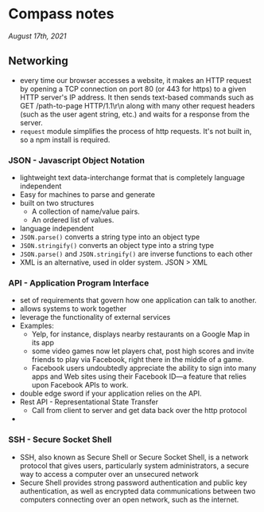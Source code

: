# Compass notes
*August 17th, 2021*
## Networking
  * every time our browser accesses a website, it makes an HTTP request by opening a TCP connection on port 80 (or 443 for https) to a given HTTP server's IP address. It then sends text-based commands such as GET /path-to-page HTTP/1.1\r\n along with many other request headers (such as the user agent string, etc.) and waits for a response from the server.
  * `request` module simplifies the process of http requests. It's not built in, so a npm install is required.
### JSON - Javascript Object Notation
  * lightweight text data-interchange format that is completely language independent
  * Easy for machines to parse and generate
  * built on two structures
    * A collection of name/value pairs.
    * An ordered list of values.
  * language independent
  * `JSON.parse()` converts a string type into an object type
  * `JSON.stringify()` converts an object type into a string type
  * `JSON.parse()` and `JSON.stringify()` are inverse functions to each other
  * XML is an alternative, used in older system. JSON > XML
### API - Application Program Interface
  * set of requirements that govern how one application can talk to another. 
  * allows systems to work together
  * leverage the functionality of external services
  * Examples:
    * Yelp, for instance, displays nearby restaurants on a Google Map in its app
    * some video games now let players chat, post high scores and invite friends to play via Facebook, right there in the middle of a game.
    * Facebook users undoubtedly appreciate the ability to sign into many apps and Web sites using their Facebook ID—a feature that relies upon Facebook APIs to work.
  * double edge sword if your application relies on the API.
  * Rest API - Representational State Transfer
    * Call from client to server and get data back over the http protocol
  * 
### SSH - Secure Socket Shell
  * SSH, also known as Secure Shell or Secure Socket Shell, is a network protocol that gives users, particularly system administrators, a secure way to access a computer over an unsecured network
  * Secure Shell provides strong password authentication and public key authentication, as well as encrypted data communications between two computers connecting over an open network, such as the internet.


